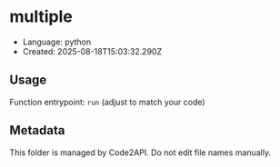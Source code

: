 # multiple

- Language: python
- Created: 2025-08-18T15:03:32.290Z

## Usage

Function entrypoint: `run` (adjust to match your code)

## Metadata

This folder is managed by Code2API. Do not edit file names manually.
